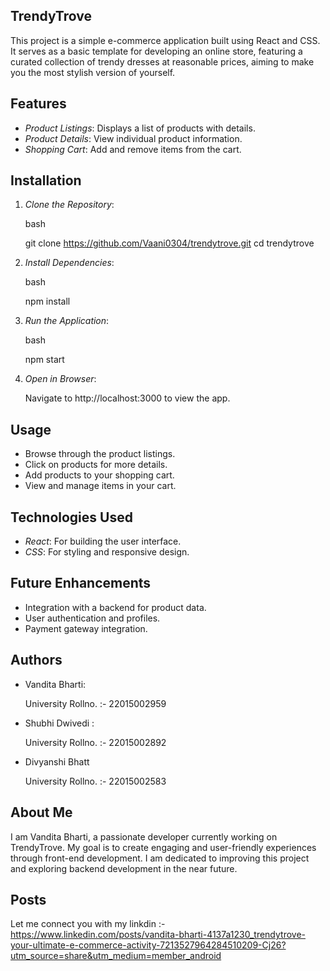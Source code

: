 ## TrendyTrove

This project is a simple e-commerce application built using React and CSS. It serves as a basic template for developing an online store, featuring a curated collection of trendy dresses at reasonable prices, aiming to make you the most stylish version of yourself.

## Features

- *Product Listings*: Displays a list of products with details.
- *Product Details*: View individual product information.
- *Shopping Cart*: Add and remove items from the cart.


## Installation

1. *Clone the Repository*:

   
   bash
   
   git clone https://github.com/Vaani0304/trendytrove.git
   cd trendytrove
   

3. *Install Dependencies*:

   
   bash
   
   npm install
   

5. *Run the Application*:

   
   bash
   
   npm start
   

7. *Open in Browser*:

   
   Navigate to http://localhost:3000 to view the app.

## Usage

- Browse through the product listings.
- Click on products for more details.
- Add products to your shopping cart.
- View and manage items in your cart.

## Technologies Used

- *React*: For building the user interface.
- *CSS*: For styling and responsive design.

## Future Enhancements

- Integration with a backend for product data.
- User authentication and profiles.
- Payment gateway integration.

## Authors

- Vandita Bharti:

  University Rollno. :- 22015002959
- Shubhi Dwivedi :

  University Rollno. :- 22015002892
- Divyanshi Bhatt

  University Rollno. :- 22015002583


## About Me

I am Vandita Bharti, a passionate developer currently working on TrendyTrove. My goal is to create engaging and user-friendly experiences through front-end development. I am dedicated to improving this project and exploring backend development in the near future.

## Posts

Let me connect you with my linkdin :- https://www.linkedin.com/posts/vandita-bharti-4137a1230_trendytrove-your-ultimate-e-commerce-activity-7213527964284510209-Cj26?utm_source=share&utm_medium=member_android